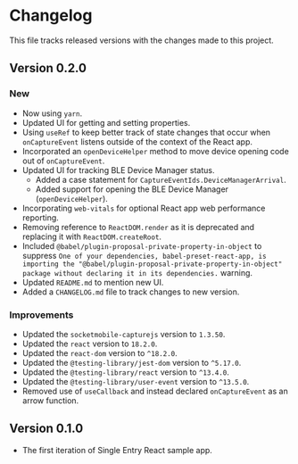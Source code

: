 # Changelog

This file tracks released versions with the changes made to this project.

## Version 0.2.0

### New

- Now using `yarn`.
- Updated UI for getting and setting properties.
- Using `useRef` to keep better track of state changes that occur when `onCaptureEvent` listens outside of the context of the React app.
- Incorporated an `openDeviceHelper` method to move device opening code out of `onCaptureEvent`.
- Updated UI for tracking BLE Device Manager status.
  - Added a case statement for `CaptureEventIds.DeviceManagerArrival`.
  - Added support for opening the BLE Device Manager (`openDeviceHelper`).
- Incorporating `web-vitals` for optional React app web performance reporting.
- Removing reference to `ReactDOM.render` as it is deprecated and replacing it with `ReactDOM.createRoot`.
- Included `@babel/plugin-proposal-private-property-in-object` to suppress `One of your dependencies, babel-preset-react-app, is importing the
"@babel/plugin-proposal-private-property-in-object" package without
declaring it in its dependencies.` warning.
- Updated `README.md` to mention new UI.
- Added a `CHANGELOG.md` file to track changes to new version.

### Improvements

- Updated the `socketmobile-capturejs` version to `1.3.50`.
- Updated the `react` version to `18.2.0`.
- Updated the `react-dom` version to `^18.2.0`.
- Updated the `@testing-library/jest-dom` version to `^5.17.0`.
- Updated the `@testing-library/react` version to `^13.4.0`.
- Updated the `@testing-library/user-event` version to `^13.5.0`.
- Removed use of `useCallback` and instead declared `onCaptureEvent` as an arrow function.

## Version 0.1.0

- The first iteration of Single Entry React sample app.
